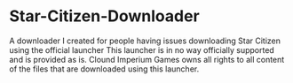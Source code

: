 # Star-Citizen-Downloader
A downloader I created for people having issues downloading Star Citizen using the official launcher
This launcher is in no way officially supported and is provided as is.
Clound Imperium Games owns all rights to all content of the files that are downloaded using this launcher.

